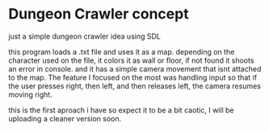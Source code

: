 # Dungeon Crawler concept
just a simple dungeon crawler idea using SDL


this program loads a .txt file and uses it as a map. depending on the character used on the file, it colors it as wall or floor, if not found it shoots an error in console.
and it has a simple camera movement that isnt attached to the map.
The feature I focused on the most was handling input so that if the user presses right, then left, and then releases left, the camera resumes moving right.

this is the first aproach i have so expect it to be a bit caotic, I will be uploading a cleaner version soon.
